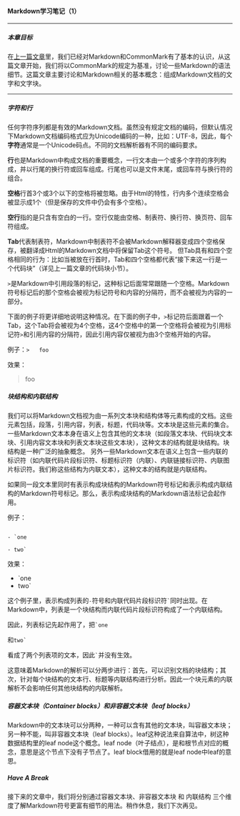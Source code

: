 #### Markdown学习笔记（1）

***

##### 本章目标

在[上一篇文章](https://github.com/TiriSane/MarkdownTutorial/blob/master/Markdown_Tutorial_1.md)里，我们已经对Markdown和CommonMark有了基本的认识，从这篇文章开始，我们将以CommonMark的规定为基准，讨论一些Markdown的语法细节。这篇文章主要讨论和Markdown相关的基本概念：组成Markdown文档的文字和文字块。

***

##### 字符和行

任何字符序列都是有效的Markdown文档。虽然没有规定文档的编码，但默认情况下Markdown文档编码格式应为Unicode编码的一种，比如：UTF-8，因此，每个**字符**通常是一个Unicode码点。不同的文档解析器有不同的编码要求。

**行**也是Markdown中构成文档的重要概念，一行文本由一个或多个字符的序列构成，并以行尾的换行符或回车组成。行尾也可以是文件末尾，或回车符与换行符的组合。

**空格**行首3个或3个以下的空格将被忽略。由于Html的特性，行内多个连续空格会被显示成1个（但是保存的文件中仍会有多个空格）。

**空行**指的是只含有空白的一行。空行仅能由空格、制表符、换行符、换页符、回车符组成。

**Tab**代表制表符，Markdown中制表符不会被Markdown解释器变成四个空格保存，被翻译成Html的Markdown文档中将保留Tab这个符号。
但Tab具有和四个空格相同的行为：比如当被放在行首时，Tab和四个空格都代表“接下来这一行是一个代码块”（详见上一篇文章的代码块小节）。

`>`是Markdown中引用段落的标记，这种标记后面常常跟随一个空格。Markdown符号标记后的那个空格会被视为标记符号和内容的分隔符，而不会被视为内容的一部分。

下面的例子将更详细地说明这种情况。在下面的例子中，`>`标记符后面跟着一个Tab，这个Tab将会被视为4个空格，这4个空格中的第一个空格将会被视为引用标记符`>`和引用内容的分隔符，因此引用内容仅被视为由3个空格开始的内容。

例子：`>	foo`

效果：
>	foo

##### 块结构和内联结构

我们可以将Markdown文档视为由一系列文本块和结构体等元素构成的文档。这些元素包括，段落，引用内容，列表，标题，代码块等。文本块是这些元素的集合。
一些Markdown文本本身在语义上包含其他的文本块（如段落文本块、代码块文本块、引用内容文本块和列表文本块这些文本块），这种文本的结构就是块结构。块结构是一种广泛的抽象概念。
另外一些Markdown文本在语义上包含一些内联的标识符（如内联代码片段标识符、标题标识符（内联）、内联链接标识符、内联图片标识符。我们称这些结构为内联文本），这种文本的结构就是内联结构。

如果同一段文本里同时有表示构成块结构的Markdown符号标记和表示构成内联结构的Markdown符号标记。那么，表示构成块结构的Markdown语法标记会起作用。

例子：

<code>
- `one
</code>
<code>
- two`
</code>

效果：
- `one
- two`

这个例子里，表示构成列表的`-`符号和内联代码片段标识符<code>`</code>同时出现。在Markdown中，列表是一个块结构而内联代码片段标识符构成了一个内联结构。

因此，列表标记先起作用了，把<code>`one</code>

和<code>two`</code>

看成了两个列表项的文本，因此<code>`</code>并没有生效。

这意味着Markdown的解析可以分两步进行：首先，可以识别文档的块结构；其次，针对每个块结构的文本行、标题等内联结构进行分析。因此一个块元素的内联解析不会影响任何其他块结构的内联解析。

##### 容器文本块（Container blocks）和非容器文本块（leaf blocks）

Markdown中的文本块可以分两种，一种可以含有其他的文本块，叫容器文本块；另一种不能，叫非容器文本块（leaf blocks）。leaf这种说法来自算法中，树这种数据结构里的leaf node这个概念。leaf node（叶子结点），是和根节点对应的概念，意思是这个节点下没有子节点了。leaf block借用的就是leaf node中leaf的意思。

##### Have A Break

接下来的文章中，我们将分别通过容器文本块、非容器文本块 和 内联结构 三个维度了解Markdown符号更富有细节的用法。稍作休息，我们下次再见。

